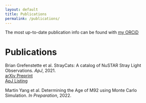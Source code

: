 ```yaml
---
layout: default
title: Publications
permalink: /publications/
---
```


The most up-to-date publication info can be found with <a href="https://orcid.org/0000-0002-5752-3780" target="_blank"> <i class="fab fa-orcid"></i>my ORCiD</a>

# Publications
Brian Grefenstette et al. StrayCats: A catalog of NuSTAR Stray Light Observations. *ApJ*, 2021.
<br><a href="https://arxiv.org/abs/2102.01236" target="_blank">arXiv Preprint</a>
<br><a href="https://iopscience.iop.org/article/10.3847/1538-4357/abe045" target="_blank">ApJ Listing</a>

Martin Yang et al. Determining the Age of M92 using Monte Carlo Simulation. *In Preparation*, 2022.
